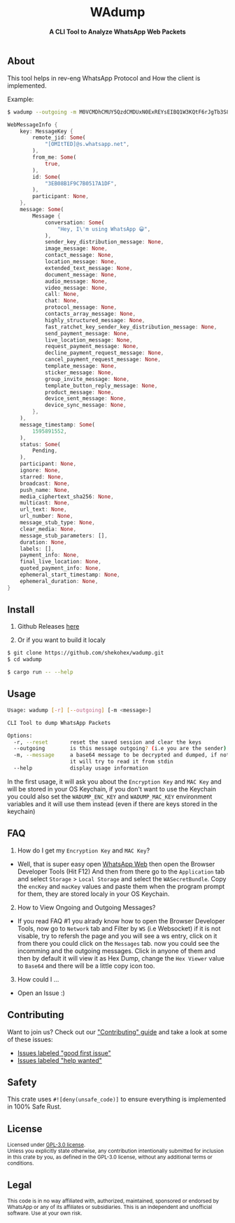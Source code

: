 <h1 align="center">WAdump</h1>
<div align="center">
  <strong>
    A CLI Tool to Analyze WhatsApp Web Packets
  </strong>
</div>

<br />

## About

This tool helps in rev-eng WhatsApp Protocol and How the client is implemented.

Example:

```bash
$ wadump --outgoing -m M0VCMDhCMUY5QzdCMDUxN0ExREYsEIBQ1W3KQtF6rJgTb3S81zDddfUUUBz7MNfCswrCXBgJQw/P10FLJvjucpPx9U7yUt2FA8aaY/8jvWDTItse0nOu1jRRjBDLuTb5JW8pUZoX7pvN0CeGeszd44v/+RG+JNbKbh1MDo7V9nPAYfTcJk4b23Hr8eHWpp3w+odw3fSXAk7fEB/mbL3vqZGTaDJdXbkst89oQSfZBu9Ynk344uan
```

```rust
WebMessageInfo {
    key: MessageKey {
        remote_jid: Some(
            "[OMItTED]@s.whatsapp.net",
        ),
        from_me: Some(
            true,
        ),
        id: Some(
            "3EB08B1F9C7B0517A1DF",
        ),
        participant: None,
    },
    message: Some(
        Message {
            conversation: Some(
                "Hey, I\'m using WhatsApp 😀",
            ),
            sender_key_distribution_message: None,
            image_message: None,
            contact_message: None,
            location_message: None,
            extended_text_message: None,
            document_message: None,
            audio_message: None,
            video_message: None,
            call: None,
            chat: None,
            protocol_message: None,
            contacts_array_message: None,
            highly_structured_message: None,
            fast_ratchet_key_sender_key_distribution_message: None,
            send_payment_message: None,
            live_location_message: None,
            request_payment_message: None,
            decline_payment_request_message: None,
            cancel_payment_request_message: None,
            template_message: None,
            sticker_message: None,
            group_invite_message: None,
            template_button_reply_message: None,
            product_message: None,
            device_sent_message: None,
            device_sync_message: None,
        },
    ),
    message_timestamp: Some(
        1595891552,
    ),
    status: Some(
        Pending,
    ),
    participant: None,
    ignore: None,
    starred: None,
    broadcast: None,
    push_name: None,
    media_ciphertext_sha256: None,
    multicast: None,
    url_text: None,
    url_number: None,
    message_stub_type: None,
    clear_media: None,
    message_stub_parameters: [],
    duration: None,
    labels: [],
    payment_info: None,
    final_live_location: None,
    quoted_payment_info: None,
    ephemeral_start_timestamp: None,
    ephemeral_duration: None,
}
```

## Install

1. Github Releases [here](https://github.com/shekohex/wadump/releases)

2. Or if you want to build it localy

```bash
$ git clone https://github.com/shekohex/wadump.git
$ cd wadump
```

```bash
$ cargo run -- --help
```

## Usage

```bash
Usage: wadump [-r] [--outgoing] [-m <message>]

CLI Tool to dump WhatsApp Packets

Options:
  -r, --reset       reset the saved session and clear the keys
  --outgoing        is this message outgoing? (i.e you are the sender)
  -m, --message     a base64 message to be decrypted and dumped, if not provided
                    it will try to read it from stdin
  --help            display usage information
```

In the first usage, it will ask you about the `Encryption Key` and `MAC Key` and will be stored in your OS Keychain, if you don't want to use the Keychain
you could also set the `WADUMP_ENC_KEY` and `WADUMP_MAC_KEY` environment variables and it will use them instead (even if there are keys stored in the keychain)

## FAQ

1. How do I get my `Encryption Key` and `MAC Key`?

- Well, that is super easy open [WhatsApp Web](https://web.whatsapp.com/) then open the Browser Developer Tools (Hit F12)
  And then from there go to the `Application` tab and select `Storage` > `Local Storage` and select the `WASecretBundle`.
  Copy the `encKey` and `macKey` values and paste them when the program prompt for them, they are stored localy in your OS Keychain.

2. How to View Ongoing and Outgoing Messages?

- If you read FAQ #1 you alrady know how to open the Browser Developer Tools, now go to `Network` tab and Filter by `WS` (i.e Websocket)
  if it is not visable, try to refersh the page and you will see a ws entry, click on it from there you could click on the `Messages` tab.
  now you could see the incomming and the outgoing messages.
  Click in anyone of them and then by default it will view it as Hex Dump, change the `Hex Viewer` value to `Base64` and there will be a little copy icon too.

3. How could I ...

- Open an Issue :)

## Contributing

Want to join us? Check out our ["Contributing" guide][contributing] and take a
look at some of these issues:

- [Issues labeled "good first issue"][good-first-issue]
- [Issues labeled "help wanted"][help-wanted]

[contributing]: https://github.com/shekohex/wadump/blob/master/.github/CONTRIBUTING.md
[good-first-issue]: https://github.com/shekohex/wadump/labels/good%20first%20issue
[help-wanted]: https://github.com/shekohex/wadump/labels/help%20wanted

## Safety

This crate uses `#![deny(unsafe_code)]` to ensure everything is implemented in
100% Safe Rust.

## License

<sup>
Licensed under <a href="LICENSE"> GPL-3.0 license</a>.
</sup>

<br/>

<sub>
Unless you explicitly state otherwise, any contribution intentionally submitted
for inclusion in this crate by you, as defined in the GPL-3.0 license, without any additional terms or conditions.
</sub>

## Legal

<sup>
This code is in no way affiliated with, authorized, maintained, sponsored or endorsed by WhatsApp or any of its affiliates or subsidiaries. This is an independent and unofficial software. Use at your own risk.
</sup>
